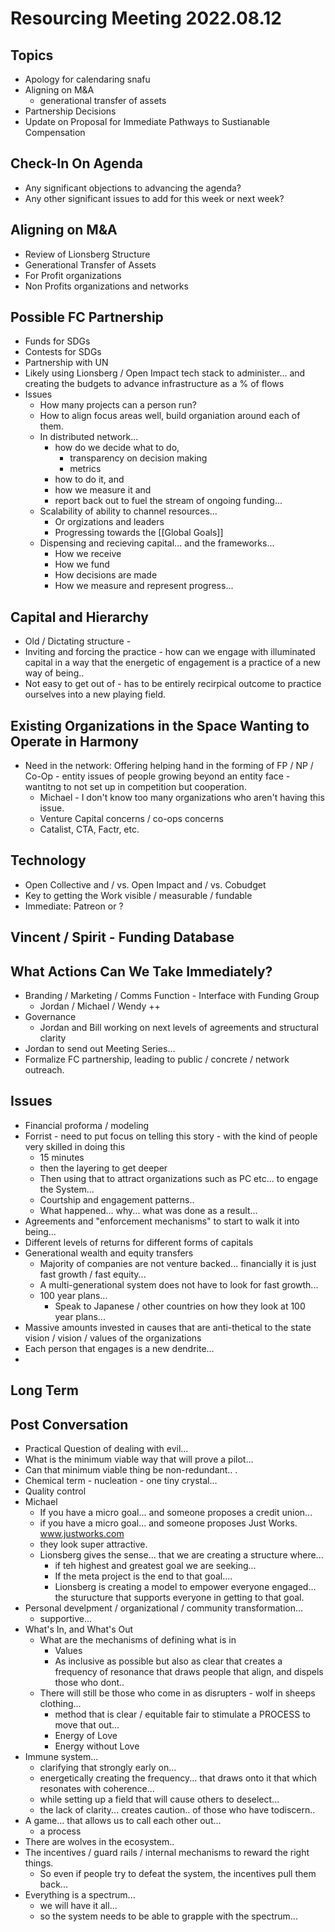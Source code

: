 # Resourcing Meeting 2022.08.12

## Topics
- Apology for calendaring snafu
- Aligning on M&A
    - generational transfer of assets
- Partnership Decisions 
- Update on Proposal for Immediate Pathways to Sustianable Compensation

## Check-In On Agenda
- Any significant objections to advancing the agenda? 
- Any other significant issues to add for this week or next week? 

## Aligning on M&A
- Review of Lionsberg Structure
- Generational Transfer of Assets 
- For Profit organizations
- Non Profits organizations and networks 

## Possible FC Partnership 
- Funds for SDGs 
- Contests for SDGs 
- Partnership with UN 
- Likely using Lionsberg / Open Impact tech stack to administer... and creating the budgets to advance infrastructure as a % of flows 
- Issues
    - How many projects can a person run? 
    - How to align focus areas well, build organiation around each of them. 
    - In distributed network... 
        - how do we decide what to do, 
            - transparency on decision making
            - metrics 
        - how to do it, and 
        - how we measure it and 
        - report back out to fuel the stream of ongoing funding... 
    - Scalability of ability to channel resources... 
        - Or orgizations and leaders 
        - Progressing towards the [[Global Goals]] 
    - Dispensing and recieving capital... and the frameworks... 
        - How we receive
        - How we fund
        - How decisions are made 
        - How we measure and represent progress... 

## Capital and Hierarchy
- Old / Dictating structure - 
- Inviting and forcing the practice - how can we engage with illuminated capital in a way that the energetic of engagement is a practice of a new way of being.. 
- Not easy to get out of - has to be entirely recirpical outcome to practice ourselves into a new playing field. 

## Existing Organizations in the Space Wanting to Operate in Harmony
- Need in the network: Offering helping hand in the forming of FP / NP / Co-Op - entity issues of people growing beyond an entity face - wantitng to not set up in competition but cooperation. 
    - Michael - I don't know too many organizations who aren't having this issue. 
    - Venture Capital concerns / co-ops concerns 
    - Catalist, CTA, Factr, etc. 

## Technology
- Open Collective and / vs. Open Impact and / vs. Cobudget 
- Key to getting the Work visible / measurable / fundable 
- Immediate: Patreon or ? 

## Vincent / Spirit - Funding Database

## What Actions Can We Take Immediately? 
- Branding / Marketing / Comms Function - Interface with Funding Group
    - Jordan / Michael / Wendy ++
- Governance
    - Jordan and Bill working on next levels of agreements and structural clarity 
- Jordan to send out Meeting Series... 
- Formalize FC partnership, leading to public / concrete / network outreach. 

## Issues
- Financial proforma / modeling 
- Forrist - need to put focus on telling this story - with the kind of people very skilled in doing this
    - 15 minutes
    - then the layering to get deeper
    - Then using that to attract organizations such as PC etc... to engage the System... 
    - Courtship and engagement patterns..
    - What happened... why... what was done as a result... 
- Agreements and "enforcement mechanisms" to start to walk it into being... 
- Different levels of returns for different forms of capitals 
- Generational wealth and equity transfers 
    - Majority of companies are not venture backed... financially it is just fast growth / fast equity... 
    - A multi-generational system does not have to look for fast growth... 
    - 100 year plans... 
        - Speak to Japanese / other countries on how they look at 100 year plans... 
- Massive amounts invested in causes that are anti-thetical to the state vision / vision / values of the organizations 
- Each person that engages is a new dendrite... 
- 


## Long Term 


## Post Conversation 
- Practical Question of dealing with evil... 
- What is the minimum viable way that will prove a pilot... 
- Can that minimum viable thing be non-redundant.. .
- Chemical term - nucleation - one tiny crystal... 
- Quality control 
- Michael
    - If you have a micro goal... and someone proposes a credit union... 
    - if you have a micro goal... and someone proposes Just Works. www.justworks.com 
    - they look super attractive. 
    - Lionsberg gives the sense... that we are creating a structure where... 
        - if teh highest and greatest goal we are seeking... 
        - If the meta project is the end to that goal....
        - Lionsberg is creating a model to empower everyone engaged... the sturucture that supports everyone in getting to that goal. 
- Personal develpment / organizational / community transformation... 
    - supportive... 
- What's In, and What's Out
    - What are the mechanisms of defining what is in
        - Values
        - As inclusive as possible but also as clear that creates a frequency of resonance that draws people that align, and dispels those who dont.. 
    - There will still be those who come in as disrupters - wolf in sheeps clothing... 
        - method that is clear / equitable fair to stimulate a PROCESS to move that out... 
        - Energy of Love
        - Energy without Love
- Immune system... 
    - clarifying that strongly early on... 
    - energetically creating the frequency... that draws onto it that which resonates with coherence... 
    - while setting up a field that will cause others to deselect... 
    - the lack of clarity... creates caution.. of those who have todiscern.. 
- A game... that allows us to call each other out... 
    - a process
- There are wolves in the ecosystem.. 
- The incentives / guard rails / internal mechanisms to reward the right things. 
    - So even if people try to defeat the system, the incentives pull them back... 
- Everything is a spectrum... 
    - we will have it all... 
    - so the system needs to be able to grapple with the spectrum... 